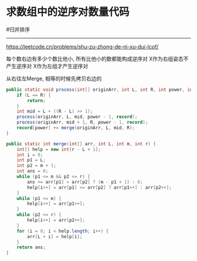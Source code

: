 # 求数组中的逆序对数量代码

#归并排序

---
https://leetcode.cn/problems/shu-zu-zhong-de-ni-xu-dui-lcof/

每个数右边有多少个数比他小, 所有比他小的数都能构成逆序对
X作为右组姿态不产生逆序对
X作为左组才产生逆序对

从右往左Merge, 相等的时候先拷贝右边的

```java
public static void process(int[] originArr, int L, int R, int power, int[] record) {
    if (L == R) {
        return;
    }
    int mid = L + ((R - L) >> 1);
    process(originArr, L, mid, power - 1, record);
    process(originArr, mid + 1, R, power - 1, record);
    record[power] += merge(originArr, L, mid, R);
}

public static int merge(int[] arr, int L, int m, int r) {
    int[] help = new int[r - L + 1];
    int i = 0;
    int p1 = L;
    int p2 = m + 1;
    int ans = 0;
    while (p1 <= m && p2 <= r) {
        ans += arr[p1] > arr[p2] ? (m - p1 + 1) : 0;
        help[i++] = arr[p1] <= arr[p2] ? arr[p1++] : arr[p2++];
    }
    while (p1 <= m) {
        help[i++] = arr[p1++];
    }
    while (p2 <= r) {
        help[i++] = arr[p2++];
    }
    for (i = 0; i < help.length; i++) {
        arr[L + i] = help[i];
    }
    return ans;
}

```